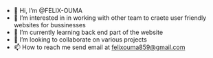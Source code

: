 - 👋 Hi, I’m @FELIX-OUMA
- 👀 I’m interested in in working with other team to craete user friendly websites for bussinesses
- 🌱 I’m currently learning back end part of the website
- 💞️ I’m looking to collaborate on various projects
- 📫 How to reach me send email at felixouma859@gmail.com

<!---
FELIX-OUMA/FELIX-OUMA is a ✨ special ✨ repository because its `README.md` (this file) appears on your GitHub profile.
You can click the Preview link to take a look at your changes.
--->
